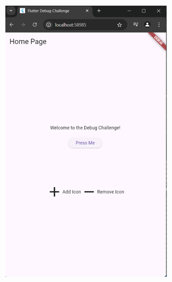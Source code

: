 ![output](https://github.com/nayaaasss/debugging/blob/master/Cuplikan%20layar%202024-10-10%20111306.png?raw=true)
